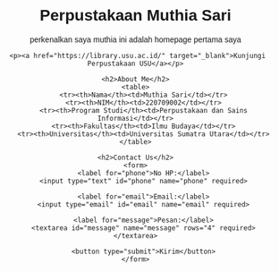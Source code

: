 <html lang="id">
<head>
    <meta charset="UTF-8">
    <meta name="viewport" content="width=device-width, initial-scale=1.0">
    <title>Perpustakaan Muthia Sari</title>
    <style>
        body {
            font-family: Arial, sans-serif;
            margin: 20px;
            padding: 20px;
            text-align: center;
        }
        table {
            margin: 20px auto;
            border-collapse: collapse;
            width: 50%;
        }
        table, th, td {
            border: 1px solid black;
            padding: 10px;
        }
        form {
            width: 50%;
            margin: auto;
        }
        input, textarea {
            width: 100%;
            padding: 8px;
            margin: 5px 0;
        }
        button {
            padding: 10px;
            background-color: blue;
            color: white;
            border: none;
            cursor: pointer;
        }
    </style>
</head>
<body>
    <h1>Perpustakaan Muthia Sari</h1>
    <p>perkenalkan saya muthia ini adalah homepage pertama saya</p>
    
     <p><a href="https://library.usu.ac.id/" target="_blank">Kunjungi Perpustakaan USU</a></p>
</body>
    
    <h2>About Me</h2>
    <table>
        <tr><th>Nama</th><td>Muthia Sari</td></tr>
        <tr><th>NIM</th><td>220709002</td></tr>
        <tr><th>Program Studi</th><td>Perpustakaan dan Sains Informasi</td></tr>
        <tr><th>Fakultas</th><td>Ilmu Budaya</td></tr>
        <tr><th>Universitas</th><td>Universitas Sumatra Utara</td></tr>
    </table>
    
    <h2>Contact Us</h2>
    <form>
        <label for="phone">No HP:</label>
        <input type="text" id="phone" name="phone" required>
        
        <label for="email">Email:</label>
        <input type="email" id="email" name="email" required>
        
        <label for="message">Pesan:</label>
        <textarea id="message" name="message" rows="4" required></textarea>
        
        <button type="submit">Kirim</button>
    </form>
    
</html>

